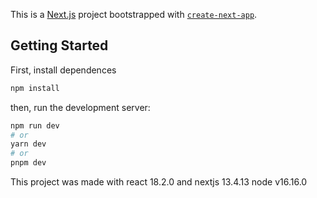 This is a [Next.js](https://nextjs.org/) project bootstrapped with [`create-next-app`](https://github.com/vercel/next.js/tree/canary/packages/create-next-app).

## Getting Started

First, install dependences

```bash
npm install
```

then, run the development server:

```bash
npm run dev
# or
yarn dev
# or
pnpm dev
```

This project was made with react 18.2.0 and nextjs 13.4.13
node v16.16.0
